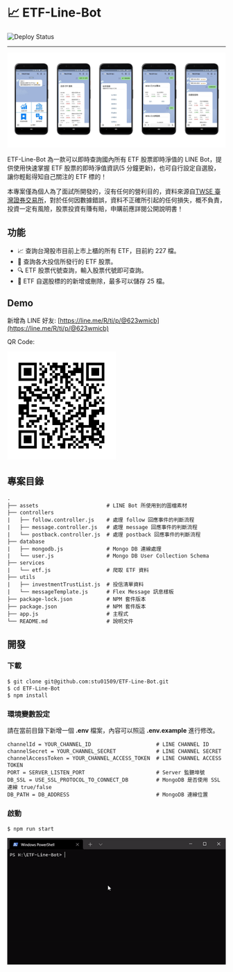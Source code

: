 # 📈 ETF-Line-Bot
![Deploy Status](https://github.com/stu01509/ETF-Line-Bot/actions/workflows/main_TW-ETF-Line-Bot.yml/badge.svg)

---

![](./assets/banner.png)

ETF-Line-Bot 為一款可以即時查詢國內所有 ETF 股票即時淨值的 LINE Bot，提供使用快速掌握 ETF 股票的即時淨值資訊(5 分鐘更新)，也可自行設定自選股，讓你輕鬆得知自己關注的 ETF 標的！

本專案僅為個人為了面試所開發的，沒有任何的營利目的，資料來源自[TWSE 臺灣證券交易所](https://mis.twse.com.tw/stock/etf_nav.jsp?ex=tse)，對於任何因數據錯誤，資料不正確所引起的任何損失，概不負責，投資一定有風險，股票投資有賺有賠，申購前應詳閱公開說明書！

## 功能

- 📈 查詢台灣股市目前上市上櫃的所有 ETF，目前約 227 檔。
- 🏦 查詢各大投信所發行的 ETF 股票。
- 🔍 ETF 股票代號查詢，輸入股票代號即可查詢。
- 🔖 ETF 自選股標的的新增或刪除，最多可以儲存 25 檔。

## Demo

新增為 LINE 好友: [https://line.me/R/ti/p/@623wmicb](https://line.me/R/ti/p/@623wmicb)

QR Code:

![QR Code](./assets/qr.png)

## 專案目錄

```
.
├── assets                      # LINE Bot 所使用到的圖檔素材
├── controllers
|   ├── follow.controller.js    # 處理 follow 回應事件的判斷流程
|   ├── message.controller.js   # 處理 message 回應事件的判斷流程
|   └── postback.controller.js  # 處理 postback 回應事件的判斷流程
├── database
|   ├── mongodb.js              # Mongo DB 連線處理
|   └── user.js                 # Mongo DB User Collection Schema
├── services
|   └── etf.js                  # 爬取 ETF 資料
├── utils
|   ├── investmentTrustList.js  # 投信清單資料
|   └── messageTemplate.js      # Flex Message 訊息樣板
├── package-lock.json           # NPM 套件版本
├── package.json                # NPM 套件版本
├── app.js                      # 主程式
└── README.md                   # 說明文件
```

## 開發

### 下載

```Shell
$ git clone git@github.com:stu01509/ETF-Line-Bot.git
$ cd ETF-Line-Bot
$ npm install

```

### 環境變數設定

請在當前目錄下新增一個 **.env** 檔案，內容可以照這 **.env.example** 進行修改。

```
channelId = YOUR_CHANNEL_ID                     # LINE CHANNEL ID
channelSecret = YOUR_CHANNEL_SECRET             # LINE CHANNEL SECRET
channelAccessToken = YOUR_CHANNEL_ACCESS_TOKEN  # LINE CHANNEL ACCESS TOKEN
PORT = SERVER_LISTEN_PORT                       # Server 監聽埠號
DB_SSL = USE_SSL_PROTOCOL_TO_CONNECT_DB         # MongoDB 是否使用 SSL 連線 true/false
DB_PATH = DB_ADDRESS                            # MongoDB 連線位置

```

### 啟動

```Shell
$ npm run start
```

![Start](./assets/start.gif)
